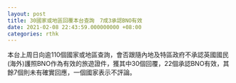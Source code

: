 ```yaml
---
layout: post
title: 30國家或地區回覆本台查詢　7成3承認BNO有效
date: 2021-02-08 22:43:59.000000000 +08:00
categories: rthk
---
```


本台上周日向逾110個國家或地區查詢，會否跟隨內地及特區政府不承認英國國民(海外)護照BNO作為有效的旅遊證件，獲其中30個回覆，22個承認BNO有效，其餘7個則未有確實回應，一個國家表示不評論。
